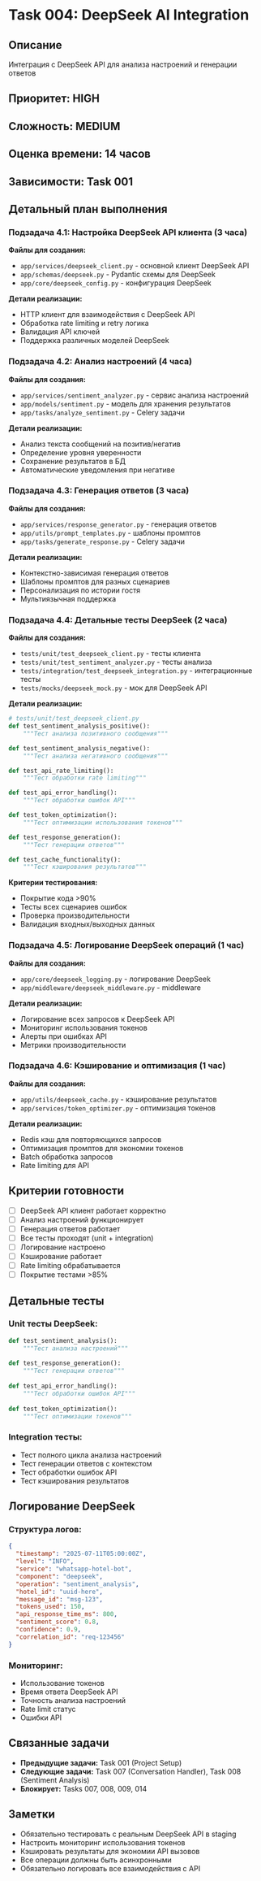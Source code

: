 # Task 004: DeepSeek AI Integration

## Описание
Интеграция с DeepSeek API для анализа настроений и генерации ответов

## Приоритет: HIGH
## Сложность: MEDIUM
## Оценка времени: 14 часов
## Зависимости: Task 001

## Детальный план выполнения

### Подзадача 4.1: Настройка DeepSeek API клиента (3 часа)
**Файлы для создания:**
- `app/services/deepseek_client.py` - основной клиент DeepSeek API
- `app/schemas/deepseek.py` - Pydantic схемы для DeepSeek
- `app/core/deepseek_config.py` - конфигурация DeepSeek

**Детали реализации:**
- HTTP клиент для взаимодействия с DeepSeek API
- Обработка rate limiting и retry логика
- Валидация API ключей
- Поддержка различных моделей DeepSeek

### Подзадача 4.2: Анализ настроений (4 часа)
**Файлы для создания:**
- `app/services/sentiment_analyzer.py` - сервис анализа настроений
- `app/models/sentiment.py` - модель для хранения результатов
- `app/tasks/analyze_sentiment.py` - Celery задачи

**Детали реализации:**
- Анализ текста сообщений на позитив/негатив
- Определение уровня уверенности
- Сохранение результатов в БД
- Автоматические уведомления при негативе

### Подзадача 4.3: Генерация ответов (3 часа)
**Файлы для создания:**
- `app/services/response_generator.py` - генерация ответов
- `app/utils/prompt_templates.py` - шаблоны промптов
- `app/tasks/generate_response.py` - Celery задачи

**Детали реализации:**
- Контекстно-зависимая генерация ответов
- Шаблоны промптов для разных сценариев
- Персонализация по истории гостя
- Мультиязычная поддержка

### Подзадача 4.4: Детальные тесты DeepSeek (2 часа)
**Файлы для создания:**
- `tests/unit/test_deepseek_client.py` - тесты клиента
- `tests/unit/test_sentiment_analyzer.py` - тесты анализа
- `tests/integration/test_deepseek_integration.py` - интеграционные тесты
- `tests/mocks/deepseek_mock.py` - мок для DeepSeek API

**Детали реализации:**
```python
# tests/unit/test_deepseek_client.py
def test_sentiment_analysis_positive():
    """Тест анализа позитивного сообщения"""

def test_sentiment_analysis_negative():
    """Тест анализа негативного сообщения"""

def test_api_rate_limiting():
    """Тест обработки rate limiting"""

def test_api_error_handling():
    """Тест обработки ошибок API"""

def test_token_optimization():
    """Тест оптимизации использования токенов"""

def test_response_generation():
    """Тест генерации ответов"""

def test_cache_functionality():
    """Тест кэширования результатов"""
```

**Критерии тестирования:**
- Покрытие кода >90%
- Тесты всех сценариев ошибок
- Проверка производительности
- Валидация входных/выходных данных

### Подзадача 4.5: Логирование DeepSeek операций (1 час)
**Файлы для создания:**
- `app/core/deepseek_logging.py` - логирование DeepSeek
- `app/middleware/deepseek_middleware.py` - middleware

**Детали реализации:**
- Логирование всех запросов к DeepSeek API
- Мониторинг использования токенов
- Алерты при ошибках API
- Метрики производительности

### Подзадача 4.6: Кэширование и оптимизация (1 час)
**Файлы для создания:**
- `app/utils/deepseek_cache.py` - кэширование результатов
- `app/services/token_optimizer.py` - оптимизация токенов

**Детали реализации:**
- Redis кэш для повторяющихся запросов
- Оптимизация промптов для экономии токенов
- Batch обработка запросов
- Rate limiting для API

## Критерии готовности
- [ ] DeepSeek API клиент работает корректно
- [ ] Анализ настроений функционирует
- [ ] Генерация ответов работает
- [ ] Все тесты проходят (unit + integration)
- [ ] Логирование настроено
- [ ] Кэширование работает
- [ ] Rate limiting обрабатывается
- [ ] Покрытие тестами >85%

## Детальные тесты

### Unit тесты DeepSeek:
```python
def test_sentiment_analysis():
    """Тест анализа настроений"""
    
def test_response_generation():
    """Тест генерации ответов"""
    
def test_api_error_handling():
    """Тест обработки ошибок API"""
    
def test_token_optimization():
    """Тест оптимизации токенов"""
```

### Integration тесты:
- Тест полного цикла анализа настроений
- Тест генерации ответов с контекстом
- Тест обработки ошибок API
- Тест кэширования результатов

## Логирование DeepSeek

### Структура логов:
```json
{
  "timestamp": "2025-07-11T05:00:00Z",
  "level": "INFO",
  "service": "whatsapp-hotel-bot",
  "component": "deepseek",
  "operation": "sentiment_analysis",
  "hotel_id": "uuid-here",
  "message_id": "msg-123",
  "tokens_used": 150,
  "api_response_time_ms": 800,
  "sentiment_score": 0.8,
  "confidence": 0.9,
  "correlation_id": "req-123456"
}
```

### Мониторинг:
- Использование токенов
- Время ответа DeepSeek API
- Точность анализа настроений
- Rate limit статус
- Ошибки API

## Связанные задачи
- **Предыдущие задачи:** Task 001 (Project Setup)
- **Следующие задачи:** Task 007 (Conversation Handler), Task 008 (Sentiment Analysis)
- **Блокирует:** Tasks 007, 008, 009, 014

## Заметки
- Обязательно тестировать с реальным DeepSeek API в staging
- Настроить мониторинг использования токенов
- Кэшировать результаты для экономии API вызовов
- Все операции должны быть асинхронными
- Обязательно логировать все взаимодействия с API
